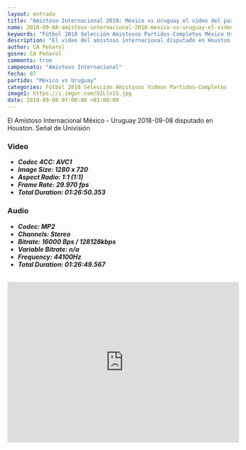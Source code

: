 ```yaml
---
layout: entrada
title: "Amistoso Internacional 2018: México vs Uruguay el video del partido completo "
name: 2018-09-08-amistoso-internacional-2018-mexico-vs-uruguay-el-video.markdown
keywords: "Fútbol 2018 Selección Amistosos Partidos-Completos México Uruguay video youtube"
description: "El video del amistoso internacional disputado en Houston entre los equipos de México y Uruguay en Fecha FIFA"
author: CA Peñarol
gosne: CA Peñarol
comments: true
campeonato: "Amistoso Internacional"
fecha: 07
partido: "México vs Uruguay"
categories: Fútbol 2018 Selección Amistosos Videos Partidos-Completos
image1: https://i.imgur.com/U2Llo1S.jpg
date: 2018-09-08 07:00:00 +01:00:00
---
```


El Amistoso Internacional México - Uruguay 2018-09-08 disputado en Houston. Señal de Univisión

### Video

 - ***Codec 4CC:          AVC1***
 - ***Image Size:         1280 x 720***
 - ***Aspect Radio:       1:1 (1:1)***
 - ***Frame Rate:         29.970 fps***
 - ***Total Duration:     01:26:50.353***

### Audio

 - ***Codec:              MP2***
 - ***Channels:           Stereo***
 - ***Bitrate:            16000 Bps / 128128kbps***
 - ***Variable Bitrate:   n/a***
 - ***Frequency:          44100Hz***
 - ***Total Duration:     01:26:49.567***

<br>

<iframe width="521" height="360" src="https://www.youtube.com/embed/x9N5mpOuYuI" frameborder="0" allow="autoplay; encrypted-media" allowfullscreen></iframe>
